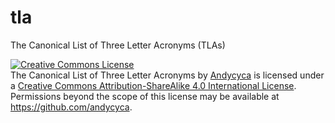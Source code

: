 # tla
The Canonical List of Three Letter Acronyms (TLAs)

<a rel="license" href="http://creativecommons.org/licenses/by-sa/4.0/"><img alt="Creative Commons License" style="border-width:0" src="https://i.creativecommons.org/l/by-sa/4.0/88x31.png" /></a><br /><span xmlns:dct="http://purl.org/dc/terms/" href="http://purl.org/dc/dcmitype/Text" property="dct:title" rel="dct:type">The Canonical List of Three Letter Acronyms</span> by <a xmlns:cc="http://creativecommons.org/ns#" href="https://github.com/andycyca/tla" property="cc:attributionName" rel="cc:attributionURL">Andycyca</a> is licensed under a <a rel="license" href="http://creativecommons.org/licenses/by-sa/4.0/">Creative Commons Attribution-ShareAlike 4.0 International License</a>.<br />Permissions beyond the scope of this license may be available at <a xmlns:cc="http://creativecommons.org/ns#" href="https://github.com/andycyca" rel="cc:morePermissions">https://github.com/andycyca</a>.
